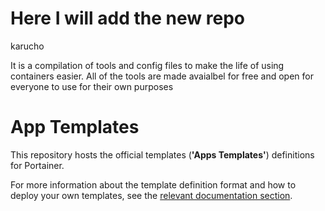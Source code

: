 # Here I will add the new repo

karucho

It is a compilation of tools and config files to make the life of using containers easier. All of the tools are made avaialbel for free and open for everyone to use for their own purposes

# App Templates

This repository hosts the official templates (**'Apps Templates'**) definitions for Portainer.

For more information about the template definition format and how to deploy your own templates, see the [relevant documentation section](https://documentation.portainer.io/v2.0/templates/deploy_stack/).
